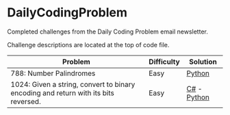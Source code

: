 # DailyCodingProblem
Completed challenges from the Daily Coding Problem email newsletter.

Challenge descriptions are located at the top of code file.

| Problem | Difficulty | Solution |      
|---------|------------|----------|
788: Number Palindromes | Easy | [Python](./Python/788.py) 
1024: Given a string, convert to binary encoding and return with its bits reversed. | Easy | [C#](./C%23/1024.cs) - [Python](./Python/1024.py) 
